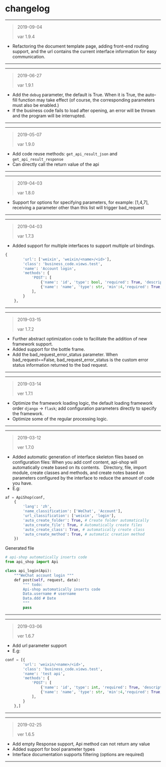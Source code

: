 # changelog


---
> 2019-09-04 
>
> var 1.9.4
- Refactoring the document template page, adding front-end routing support, and the url contains the current interface information for easy communication.
---

---
> 2019-06-27
>
> var 1.9.1
- Add the `debug` parameter, the default is True. When it is True, the auto-fill function may take effect (of course, the corresponding parameters must also be enabled.)
- If the business code fails to load after opening, an error will be thrown and the program will be interrupted.
---


---
> 2019-05-07
>
> var 1.9.0
- Add code reuse methods: `get_api_result_json` and `get_api_result_response`
- Can directly call the return value of the api
---

---
> 2019-04-03
>
> var 1.8.0
- Support for options for specifying parameters, for example: [1,4,7], receiving a parameter other than this list will trigger bad_request
---

---
> 2019-04-03
>
> var 1.7.3
- Added support for multiple interfaces to support multiple url bindings.
```python
{
        'url': ['weixin', 'weixin/<name>/<id>'],
        'class': 'business_code.views.test',
        'name': 'Account login',
        'methods': {
            'POST': [
                {'name': 'id', 'type': bool, 'required': True, 'description': 'user id'},
                {'name': 'name', 'type': str, 'min':4,'required': True,'description': 'username'},
            ],
        }
    },
```
---

---
> 2019-03-15
>
> var 1.7.2
- Further abstract optimization code to facilitate the addition of new framework support.
- Added support for the bottle frame.
- Add the bad_request_error_status parameter. When bad_request==False, bad_request_error_status is the custom error status information returned to the bad request.
---

---
> 2019-03-14
>
> ver 1.7.1
- Optimize the framework loading logic, the default loading framework order ```django``` -> ```flask```; add configuration parameters directly to specify the framework.
- Optimize some of the regular processing logic.
---

---
> 2019-03-12
>
> ver 1.7.0
- Added automatic generation of interface skeleton files based on configuration files: When you add conf content, api-shop will automatically create based on its contents.
  Directory, file, import module, create classes and methods, and create notes based on parameters configured by the interface to reduce the amount of code you have.
- E.g:
```python
af = ApiShop(conf,
    {
        'lang': 'zh',
        'name_classification': ['WeChat', 'Account'],
        'url_classification': ['weixin', 'login'],
        'auto_create_folder': True, # Create folder automatically
        'auto_create_file': True, # Automatically create files
        'auto_create_class': True, # automatically create class
        'auto_create_method': True, # automatic creation method
    })
```

Generated file
```python
# api-shop automatically inserts code
from api_shop import Api

class api_login(Api):
    """WeChat account login """
    def post(self, request, data):
        """ todo:
        Api-shop automatically inserts code
        Data.username # username
        Data.ddd # Date
        """
        pass
```
---


---
> 2019-03-06
>
> ver 1.6.7
- Add url parameter support
- E.g:
```python
conf = [{
        'url': 'weixin/<name>/<id>',
        'class': 'business_code.views.test',
        'name': 'test api',
        'methods': {
            'POST': [
                {'name': 'id', 'type': int, 'required': True, 'description': 'user id'},
                {'name': 'name', 'type': str, 'min':4,'required': True,'description': 'username'},
            ],
        }
    },]
```
---

---
> 2019-02-25
>
> ver 1.6.5
- Add empty Response support, Api method can not return any value
- Added support for bool parameter types
- Interface documentation supports filtering (options are required)
---